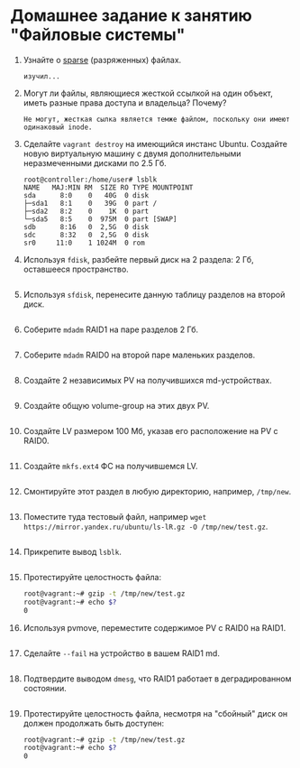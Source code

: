 # Домашнее задание к занятию "Файловые системы"


1. Узнайте о [sparse](https://ru.wikipedia.org/wiki/%D0%A0%D0%B0%D0%B7%D1%80%D0%B5%D0%B6%D1%91%D0%BD%D0%BD%D1%8B%D0%B9_%D1%84%D0%B0%D0%B9%D0%BB) (разряженных) файлах.

    ```
    изучил...
    ```

2. Могут ли файлы, являющиеся жесткой ссылкой на один объект, иметь разные права доступа и владельца? Почему?

    ```
    Не могут, жесткая сылка является темже файлом, поскольку они имеют одинаковый inode.
    ```

3. Сделайте `vagrant destroy` на имеющийся инстанс Ubuntu. Создайте новую виртуальную машину с двумя дополнительными неразмеченными дисками по 2.5 Гб.

    ```
    root@controller:/home/user# lsblk
    NAME   MAJ:MIN RM  SIZE RO TYPE MOUNTPOINT
    sda      8:0    0   40G  0 disk 
    ├─sda1   8:1    0   39G  0 part /
    ├─sda2   8:2    0    1K  0 part 
    └─sda5   8:5    0  975M  0 part [SWAP]
    sdb      8:16   0  2,5G  0 disk 
    sdc      8:32   0  2,5G  0 disk 
    sr0     11:0    1 1024M  0 rom  
    ```

4. Используя `fdisk`, разбейте первый диск на 2 раздела: 2 Гб, оставшееся пространство.

    ```
    
    ```

5. Используя `sfdisk`, перенесите данную таблицу разделов на второй диск.

    ```
    
    ```

6. Соберите `mdadm` RAID1 на паре разделов 2 Гб.

    ```
    
    ```

7. Соберите `mdadm` RAID0 на второй паре маленьких разделов.

    ```
    
    ```

8. Создайте 2 независимых PV на получившихся md-устройствах.

    ```
    
    ```

9. Создайте общую volume-group на этих двух PV.

    ```
    
    ```
    
10. Создайте LV размером 100 Мб, указав его расположение на PV с RAID0.

    ```
    
    ```

11. Создайте `mkfs.ext4` ФС на получившемся LV.

    ```
    
    ```

12. Смонтируйте этот раздел в любую директорию, например, `/tmp/new`.

    ```
    
    ```

13. Поместите туда тестовый файл, например `wget https://mirror.yandex.ru/ubuntu/ls-lR.gz -O /tmp/new/test.gz`.

    ```
    
    ```

14. Прикрепите вывод `lsblk`.

    ```
    
    ```
    
15. Протестируйте целостность файла:

    ```bash
    root@vagrant:~# gzip -t /tmp/new/test.gz
    root@vagrant:~# echo $?
    0
    ```

16. Используя pvmove, переместите содержимое PV с RAID0 на RAID1.

    ```
    
    ```

17. Сделайте `--fail` на устройство в вашем RAID1 md.

    ```
    
    ```

18. Подтвердите выводом `dmesg`, что RAID1 работает в деградированном состоянии.

    ```
    
    ```

19. Протестируйте целостность файла, несмотря на "сбойный" диск он должен продолжать быть доступен:

    ```bash
    root@vagrant:~# gzip -t /tmp/new/test.gz
    root@vagrant:~# echo $?
    0
    ```
